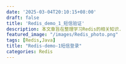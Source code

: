 ```yaml
---
date: '2025-03-04T20:10:15+08:00'
draft: false
title: 'Redis_demo_1_短信验证'
description: 本文章旨在整理学习Redis的相关知识.
featured_image: "/images/Redis_photo.png"
tags: [Redis,Java]
title: "Redis-demo-1短信登录"
categories: Redis
---
```


